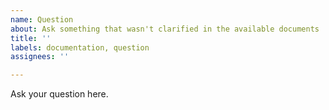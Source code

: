 ```yaml
---
name: Question
about: Ask something that wasn't clarified in the available documents
title: ''
labels: documentation, question
assignees: ''

---
```


Ask your question here.
